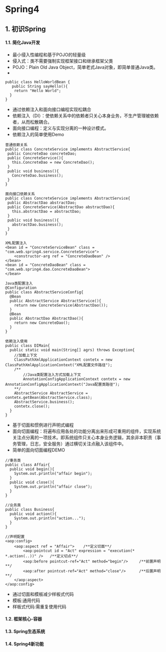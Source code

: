 # Spring4

## 1. 初识Spring

#### 1.1. 简化Java开发

* 最小侵入性编程和基于POJO的轻量级
 * 侵入式：类不需要强制实现框架接口和继承框架父类
 * POJO：Plain Old Java Object，简单老式Java对象，即简单普通Java类。
 *
 ```
 public class HelloWorldBean {
    public String sayHello(){
     return "Hello World";
   }
 }
 ```
* 通过依赖注入和面向接口编程实现松耦合
 * 依赖注入（DI）：使依赖关系中的依赖者只关心本身业务，不生产管理被依赖者，从而松散耦合。
 * 面向接口编程：定义与实现分离的一种设计模式。
 * 依赖注入的简单使用Demo
 ```
普通依赖关系
public class ConcreteService implements AbstractService{
  public ConcreteDao concreteDao;
  public ConcreteService(){
    this.ConcreteDao = new ConcreteDao();
  }
  public void business(){
    ConcreteDao.business();
  }
}
 ```
 ```
面向接口依赖关系
public class ConcreteService implements AbstractService{
  public AbstractDao abstractDao;
  public ConcreteService(AbstractDao abstractDao){
    this.abstractDao = abstractDao;
  }
  public void business(){
    abstractDao.business();
  }
}
 ```
 ```
 XML配置注入
 <bean id = "ConcreteServiceBean" class = "com.web.spring4.service.ConcreteService">
     <constructor-arg ref = "ConcreteDaoBean" />
 </bean>
 <bean id = "ConcreteDaoBean" class = "com.web.spring4.dao.ConcreteDaoBean">
 </bean>
 ```
 ```
 Java类配置注入
 @Configuration
 public class AbstractServiceConfig{
   @Bean
   public AbstractService AbstractService(){
     return new ConcreteService(AbstractDao());
   }
   @Bean
   public AbstractDao AbstractDao(){
     return new ConcreteDao();
   }
 }
 ```
 ```
 依赖注入使用
 public class DIMain{
   public static void main(String[] agrs) throws Exception{
     //加载上下文
     ClassPathXmlApplicationContext contetx = new ClassPathXmlApplicationContext("XML配置文件路径");
     /**
         //Java类配置注入方式加载上下文
         AnnotationConfigApplicationContext contetx = new AnnotationConfigApplicationContext("Java配置类路径");
     **/
     AbstractService AbstractService = contetx.getBean(AbstractService.class);
     AbstractService.business();
     contetx.close();
   }
 }
 ```
* 基于切面和惯例进行声明式编程
 * 面向切面编程：将遍布应用各处的功能分离出来形成可重用的组件，实现系统关注点分离的一项技术。即系统组件只关心本身业务逻辑，其余非本职责（事务管理，日志，安全服务）通过横切关注点融入该组件中。
 * 简单的面向切面编程DEMO
 ```
 //事务类
 public class Affair{
   public void begin(){
     System.out.println("affair begin");
   }
   public void close(){
     System.out.println("affair close");
   }
 }
 ```
 ```
 //业务类
 public class Business{
   public void action(){
     System.out.println("action...");
   }
 }
 ```
 ```
 //声明配置
 <aop:config>
     <aop:aspect ref = "Affair">    /**定义切面**/
         <aop:pointcut id = "Act" expression = "execution(* *.action(..))" />   /**定义切点**/
         <aop:before pointcut-ref="Act" method="begin"/>     /**前置声明**/
         <aop:after pointcut-ref="Act" method="close"/>      /**后置声明**/
     </aop:aspect>
 </aop:config>
 ```

* 通过切面和模板减少样板式代码
 * 模板:通用代码
 * 样板式代码:需重复使用代码

#### 1.2. 框架核心-容器

#### 1.3. Spring生态系统

#### 1.4. Spring4新功能
